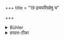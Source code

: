 +++
title = "19 द्रव्यपरिग्रहेषु च"

+++

<details><summary>Bühler</summary>

19. And with respect to the acquisition of property.
</details>

<details><summary>हरदत्त-टीका</summary>

## सूत्रम्
द्रव्यपरिग्रहेषु च ॥ १९ ॥  
### टिप्पनी
द्रव्यपरिग्रहेषु च द्रव्यार्जनेष्वपि तथा सहत्वमेव । तत्र पतिरार्जयति, जाया गृहे निर्वहतीति योगक्षेमावुभयायत्ताविति द्रव्यपरिग्रहेऽपि सहत्वम् ॥ १९ ॥
</details>
